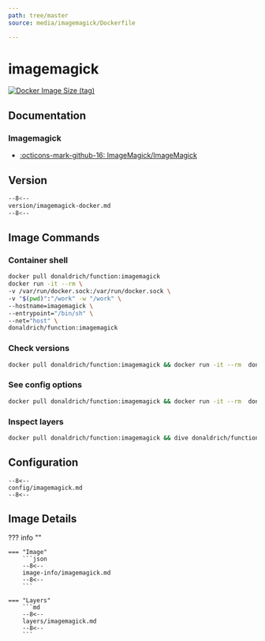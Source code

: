 ```yaml
---
path: tree/master
source: media/imagemagick/Dockerfile

---
```


# imagemagick

[![Docker Image Size (tag)](https://img.shields.io/docker/image-size/donaldrich/function/imagemagick?color=blue&label=donaldrich/function:imagemagick&logo=docker&style=flat-square)](https://hub.docker.com/r/donaldrich/function/imagemagick)

## Documentation

### Imagemagick

* [:octicons-mark-github-16: ImageMagick/ImageMagick](https://github.com/ImageMagick/ImageMagick)

## Version

```sh
--8<--
version/imagemagick-docker.md
--8<--
```

## Image Commands

### Container shell

```sh
docker pull donaldrich/function:imagemagick
docker run -it --rm \
-v /var/run/docker.sock:/var/run/docker.sock \
-v "$(pwd)":"/work" -w "/work" \
--hostname=imagemagick \
--entrypoint="/bin/sh" \
--net="host" \
donaldrich/function:imagemagick
```

### Check versions

```sh
docker pull donaldrich/function:imagemagick && docker run -it --rm  donaldrich/function:imagemagick validate
```

### See config options

```sh
docker pull donaldrich/function:imagemagick && docker run -it --rm  donaldrich/function:imagemagick help
```

### Inspect layers

```sh
docker pull donaldrich/function:imagemagick && dive donaldrich/function:imagemagick
```

## Configuration

```
--8<--
config/imagemagick.md
--8<--
```

## Image Details

??? info ""

    === "Image"
        ```json
        --8<--
        image-info/imagemagick.md
        --8<--
        ```

    === "Layers"
        ```md
        --8<--
        layers/imagemagick.md
        --8<--
        ```
